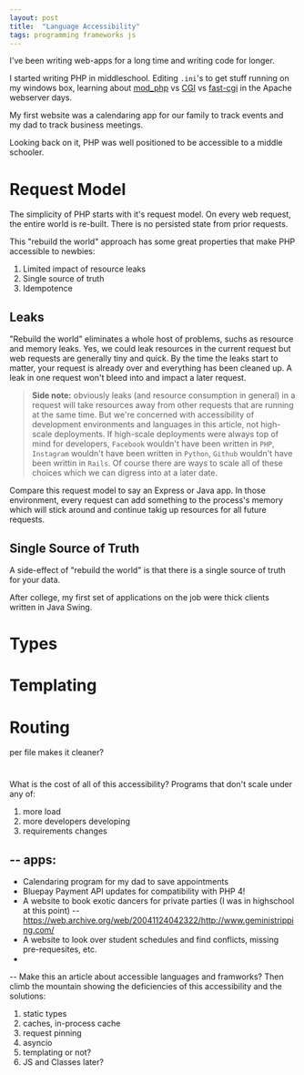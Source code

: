 ```yaml
---
layout: post
title:  "Language Accessibility"
tags: programming frameworks js
---
```


I've been writing web-apps for a long time and writing code for longer.

I started writing PHP in middleschool. Editing `.ini`'s to get stuff running on my windows box, learning about [mod_php](https://www.php.net/manual/en/security.apache.php) vs [CGI](https://en.wikipedia.org/wiki/Common_Gateway_Interface) vs [fast-cgi](https://en.wikipedia.org/wiki/FastCGI) in the Apache webserver days.

My first website was a calendaring app for our family to track events and my dad to track business meetings.

Looking back on it, PHP was well positioned to be accessible to a middle schooler.

# Request Model

The simplicity of PHP starts with it's request model. On every web request, the entire world is re-built. There is no persisted state from prior requests.

This "rebuild the world" approach has some great properties that make PHP accessible to newbies:
1. Limited impact of resource leaks
2. Single source of truth
3. Idempotence

## Leaks

"Rebuild the world" eliminates a whole host of problems, suchs as resource and memory leaks. Yes, we could leak resources in the current request but web requests are generally tiny and quick. By the time the leaks start to matter, your request is already over and everything has been cleaned up. A leak in one request won't bleed into and impact a later request.

> **Side note:** obviously leaks (and resource consumption in general) in a request will take resources away from other requests that are running at the same time. But we're concerned with accessibility of development environments and languages in this article, not high-scale deployments. If high-scale deployments were always top of mind for developers, `Facebook` wouldn't have been written in `PHP`, `Instagram` wouldn't have been written in `Python`, `Github` wouldn't have been writtin in `Rails`. Of course there are ways to scale all of these choices which we can digress into at a later date.

Compare this request model to say an Express or Java app. In those environment, every request can add something to the process's memory which will stick around and continue takig up resources for all future requests.

## Single Source of Truth

A side-effect of "rebuild the world" is that there is a single source of truth for your data.

After college, my first set of applications on the job were thick clients written in Java Swing.

# Types

# Templating

# Routing
per file makes it cleaner?

#


What is the cost of all of this accessibility?
Programs that don't scale under any of:
1. more load
2. more developers developing
3. requirements changes

--
apps:
--
* Calendaring program for my dad to save appointments
* Bluepay Payment API updates for compatibility with PHP 4!
* A website to book exotic dancers for private parties (I was in highschool at this point) -- https://web.archive.org/web/20041124042322/http://www.geministripping.com/
* A website to look over student schedules and find conflicts, missing pre-requesites, etc.
*


--
Make this an article about accessible languages and framworks?
Then climb the mountain showing the deficiencies of this accessibility and the solutions:
1. static types
2. caches, in-process cache
3. request pinning
4. asyncio
5. templating or not?
6. JS and Classes later?
